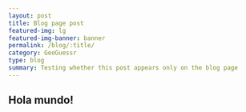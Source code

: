 ```yaml
---
layout: post
title: Blog page post
featured-img: lg
featured-img-banner: banner
permalink: /blog/:title/
category: GeoGuessr
type: blog
summary: Testing whether this post appears only on the blog page
---
```


## Hola mundo!
